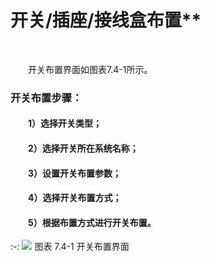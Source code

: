 # 开关/插座/接线盒布置**
<br/>

&emsp;&emsp;开关布置界面如图表7.4-1所示。

### 开关布置步骤：

#### &emsp;&emsp;1）选择开关类型；

#### &emsp;&emsp;2）选择开关所在系统名称；

#### &emsp;&emsp;3）设置开关布置参数；

#### &emsp;&emsp;4）选择开关布置方式；

#### &emsp;&emsp;5）根据布置方式进行开关布置。

:-: ![](images/409.png)
图表 7.4-1 开关布置界面